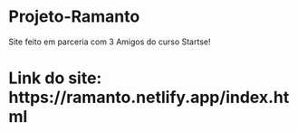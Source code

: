 # Projeto-Ramanto
Site feito em parceria com 3 Amigos do curso Startse!
<h1>Link do site: https://ramanto.netlify.app/index.html</h1>
